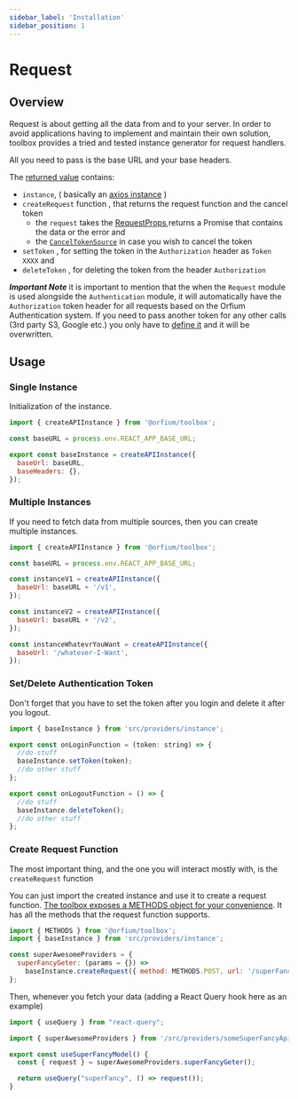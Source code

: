 ```yaml
---
sidebar_label: 'Installation'
sidebar_position: 1
---
```


# Request

## Overview

Request is about getting all the data from and to your server. In order to avoid applications having to implement and
maintain their own solution, toolbox provides a tried and tested instance generator for request handlers.

All you need to pass is the base URL and your base headers.

The [returned value](/docs/api/modules#createapiinstancetype) contains:

- `instance`, ( basically an [axios instance](/docs/api/interfaces/AxiosInstance) )
- `createRequest` function , that returns the request function and the cancel token
  - the `request` takes the [RequestProps](/docs/api/modules#requestprops),returns a Promise that contains the data or the error and
  - the [`CancelTokenSource`](/docs/api/interfaces/CancelTokenSource) in case you wish to cancel the token
- `setToken` , for setting the token in the `Authorization` header as `Token XXXX` and
- `deleteToken` , for deleting the token from the header `Authorization`

**_Important Note_** it is important to mention that the when the `Request` module is used alongside the `Authentication` module, it will automatically have the `Authorization` token header for all requests based on the Orfium Authentication system.
If you need to pass another token for any other calls (3rd party S3, Google etc.) you only have to [define it](/docs/modules/Request/#setdelete-authentication-token) and it will be overwritten.

## Usage

### Single Instance

Initialization of the instance.

```jsx title="/src/providers/instance.tsx"
import { createAPIInstance } from '@orfium/toolbox';

const baseURL = process.env.REACT_APP_BASE_URL;

export const baseInstance = createAPIInstance({
  baseUrl: baseURL,
  baseHeaders: {},
});
```

### Multiple Instances

If you need to fetch data from multiple sources, then you can create multiple instances.

```jsx title="/src/providers/instance.tsx"
import { createAPIInstance } from '@orfium/toolbox';

const baseURL = process.env.REACT_APP_BASE_URL;

const instanceV1 = createAPIInstance({
  baseUrl: baseURL + '/v1',
});

const instanceV2 = createAPIInstance({
  baseUrl: baseURL + '/v2',
});

const instanceWhatevrYouWant = createAPIInstance({
  baseUrl: '/whatever-I-Want',
});
```

### Set/Delete Authentication Token

Don't forget that you have to set the token after you login and delete it after you logout.

```jsx title="/src/models/user.tsx"
import { baseInstance } from 'src/providers/instance';

export const onLoginFunction = (token: string) => {
  //do stuff
  baseInstance.setToken(token);
  //do other stuff
};

export const onLogoutFunction = () => {
  //do stuff
  baseInstance.deleteToken();
  //do other stuff
};
```

### Create Request Function

The most important thing, and the one you will interact mostly with, is the `createRequest` function

You can just import the created instance and use it to create a request function. [The toolbox exposes a METHODS object for your convenience](/docs/api/modules#methods). It has all the methods that
the request function supports.

```jsx title="/src/providers/someSuperFancyApiCall.tsx"
import { METHODS } from '@orfium/toolbox';
import { baseInstance } from 'src/providers/instance';

const superAwesomeProviders = {
  superFancyGeter: (params = {}) =>
    baseInstance.createRequest({ method: METHODS.POST, url: '/superFanctyGet/' }),
};
```

Then, whenever you fetch your data (adding a React Query hook here as an example)

```jsx title="/src/model/superFancyModel.tsx"
import { useQuery } from "react-query";

import { superAwesomeProviders } from '/src/providers/someSuperFancyApiCall';

export const useSuperFancyModel() {
  const { request } = superAwesomeProviders.superFancyGeter();

  return useQuery("superFancy", () => request());
}
```

